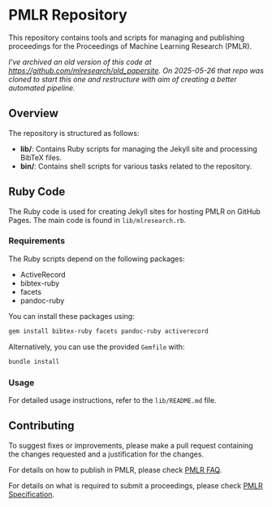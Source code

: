 # PMLR Repository

This repository contains tools and scripts for managing and publishing proceedings for the Proceedings of Machine Learning Research (PMLR).

*I've archived an old version of this code at <https://github.com/mlresearch/old_papersite>. On 2025-05-26 that repo was cloned to start this one and restructure with aim of creating a better automated pipeline.*

## Overview

The repository is structured as follows:

- **lib/**: Contains Ruby scripts for managing the Jekyll site and processing BibTeX files.
- **bin/**: Contains shell scripts for various tasks related to the repository.


## Ruby Code

The Ruby code is used for creating Jekyll sites for hosting PMLR on GitHub Pages. The main code is found in `lib/mlresearch.rb`.

### Requirements

The Ruby scripts depend on the following packages:

- ActiveRecord
- bibtex-ruby
- facets
- pandoc-ruby

You can install these packages using:

```bash
gem install bibtex-ruby facets pandoc-ruby activerecord
```

Alternatively, you can use the provided `Gemfile` with:

```bash
bundle install
```

### Usage

For detailed usage instructions, refer to the `lib/README.md` file.

## Contributing

To suggest fixes or improvements, please make a pull request containing the changes requested and a justification for the changes.

For details on how to publish in PMLR, please check [PMLR FAQ](https://proceedings.mlr.press/faq.html).

For details on what is required to submit a proceedings, please check [PMLR Specification](https://proceedings.mlr.press/spec.html).

